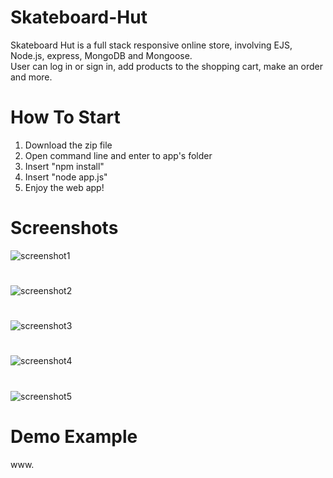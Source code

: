 # Skateboard-Hut
Skateboard Hut is a full stack responsive online store, involving EJS, Node.js, express, MongoDB and Mongoose.<br />
User can log in or sign in, add products to the shopping cart, make an order and more.

# How To Start
1. Download the zip file
2. Open command line and enter to app's folder
3. Insert "npm install" 
4. Insert "node app.js"
5. Enjoy the web app!

# Screenshots
![screenshot1](https://user-images.githubusercontent.com/55742997/88775406-567f5200-d18d-11ea-9ec5-27baa47dd607.jpg)
#
![screenshot2](https://user-images.githubusercontent.com/55742997/88775421-5b440600-d18d-11ea-82b4-56456f6a3a47.jpg)
#
![screenshot3](https://user-images.githubusercontent.com/55742997/88775414-58491580-d18d-11ea-9a65-797e7a3b0697.jpg)
#
![screenshot4](https://user-images.githubusercontent.com/55742997/88775425-5c753300-d18d-11ea-9085-e477a4d2d744.jpg)
#
![screenshot5](https://user-images.githubusercontent.com/55742997/88775430-5da66000-d18d-11ea-9a9b-4c51bcae6243.jpg)



# Demo Example
www.
